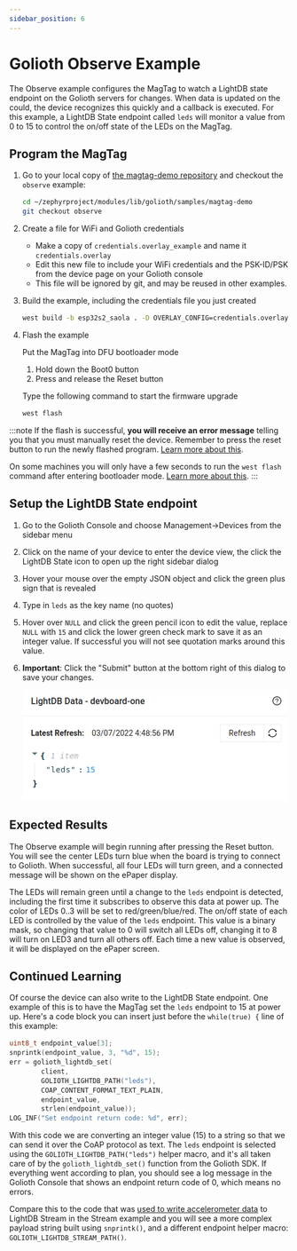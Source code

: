 ```yaml
---
sidebar_position: 6
---
```


# Golioth Observe Example

The Observe example configures the MagTag to watch a LightDB state endpoint on the Golioth servers for changes. When data is updated on the could, the device recognizes this quickly and a callback is executed. For this example, a LightDB State endpoint called `leds` will monitor a value from 0 to 15 to control the on/off state of the LEDs on the MagTag.

## Program the MagTag

1. Go to your local copy of [the magtag-demo repository](https://github.com/golioth/magtag-demo) and checkout the `observe` example:

    ```bash
    cd ~/zephyrproject/modules/lib/golioth/samples/magtag-demo
    git checkout observe
    ```

2. Create a file for WiFi and Golioth credentials

    * Make a copy of `credentials.overlay_example` and name it `credentials.overlay`
    * Edit this new file to include your WiFi credentials and the PSK-ID/PSK from the device page on your Golioth console
    * This file will be ignored by git, and may be reused in other examples.

3. Build the example, including the credentials file you just created

    ```bash
    west build -b esp32s2_saola . -D OVERLAY_CONFIG=credentials.overlay -p
    ```

4. Flash the example

    Put the MagTag into DFU bootloader mode

    1. Hold down the Boot0 button
    2. Press and release the Reset button

    Type the following command to start the firmware upgrade

    ```bash
    west flash
    ```

:::note
If the flash is successful, **you will receive an error message** telling you that you must manually reset the device. Remember to press the reset button to run the newly flashed program. [Learn more about this](../zephyr-tips#you-must-press-the-reset-button-after-flashing-firmware).

On some machines you will only have a few seconds to run the `west flash` command after entering bootloader mode. [Learn more about this](../zephyr-tips.md#errors-with-west-build-zephyr-tree-and-esp32-environmental-variables).
:::

## Setup the LightDB State endpoint

1. Go to the Golioth Console and choose Management&rarr;Devices from the sidebar menu
2. Click on the name of your device to enter the device view, the click the LightDB State icon to open up the right sidebar dialog
3. Hover your mouse over the empty JSON object and click the green plus sign that is revealed
4. Type in `leds` as the key name (no quotes)
5. Hover over `NULL` and click the green pencil icon to edit the value, replace `NULL` with `15` and click the lower green check mark to save it as an integer value. If successful you will not see quotation marks around this value.
6. **Important**: Click the "Submit" button at the bottom right of this dialog to save your changes.

    ![Setting up the LightDB State endpoint](../assets/golioth-lightdb-state-endpoint.png)

## Expected Results

The Observe example will begin running after pressing the Reset button. You will see the center LEDs turn blue when the board is trying to connect to Golioth. When successful, all four LEDs will turn green, and a connected message will be shown on the ePaper display.

The LEDs will remain green until a change to the `leds` endpoint is detected, including the first time it subscribes to observe this data at power up. The color of LEDs 0..3 will be set to red/green/blue/red. The on/off state of each LED is controlled by the value of the `leds` endpoint. This value is a binary mask, so changing that value to 0 will switch all LEDs off, changing it to 8 will turn on LED3 and turn all others off. Each time a new value is observed, it will be displayed on the ePaper screen.

## Continued Learning

Of course the device can also write to the LightDB State endpoint. One example of this is to have the MagTag set the `leds` endpoint to 15 at power up. Here's a code block you can insert just before the `while(true) {` line of this example:

```c
uint8_t endpoint_value[3];
snprintk(endpoint_value, 3, "%d", 15);
err = golioth_lightdb_set(
        client,
        GOLIOTH_LIGHTDB_PATH("leds"),
        COAP_CONTENT_FORMAT_TEXT_PLAIN,
        endpoint_value,
        strlen(endpoint_value));
LOG_INF("Set endpoint return code: %d", err);
```

With this code we are converting an integer value (15) to a string so that we can send it over the CoAP protocol as text. The `leds` endpoint is selected using the `GOLIOTH_LIGHTDB_PATH("leds")` helper macro, and it's all taken care of by the `golioth_lightdb_set()` function from the Golioth SDK. If everything went according to plan, you should see a log message in the Golioth Console that shows an endpoint return code of 0, which means no errors.

Compare this to the code that was [used to write accelerometer data](https://github.com/golioth/magtag-demo/blob/a168bcea548edcdf8e5102ded2d295dea2aa2b94/src/main.c#L25-L50) to LightDB Stream in the Stream example and you will see a more complex payload string built using `snprintk()`, and a different endpoint helper macro: `GOLIOTH_LIGHTDB_STREAM_PATH()`.
